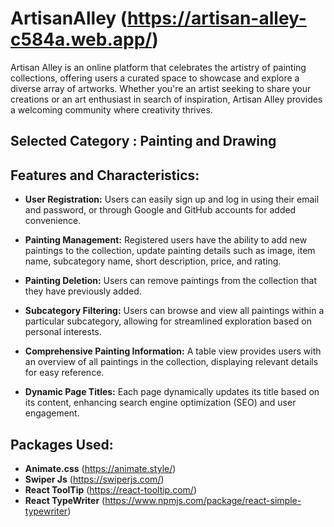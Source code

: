 # ArtisanAlley (https://artisan-alley-c584a.web.app/)

Artisan Alley is an online platform that celebrates the artistry of painting collections, offering users a curated space to showcase and explore a diverse array of artworks. Whether you're an artist seeking to share your creations or an art enthusiast in search of inspiration, Artisan Alley provides a welcoming community where creativity thrives.

## Selected Category : Painting and Drawing

## Features and Characteristics:

- **User Registration:** Users can easily sign up and log in using their email and password, or through Google and GitHub accounts for added convenience.

- **Painting Management:** Registered users have the ability to add new paintings to the collection, update painting details such as image, item name, subcategory name, short description, price, and rating.

- **Painting Deletion:** Users can remove paintings from the collection that they have previously added.

- **Subcategory Filtering:** Users can browse and view all paintings within a particular subcategory, allowing for streamlined exploration based on personal interests.

- **Comprehensive Painting Information:** A table view provides users with an overview of all paintings in the collection, displaying relevant details for easy reference.

- **Dynamic Page Titles:** Each page dynamically updates its title based on its content, enhancing search engine optimization (SEO) and user engagement.


## Packages Used:
 
- **Animate.css** (https://animate.style/)
- **Swiper Js** (https://swiperjs.com/)
- **React ToolTip** (https://react-tooltip.com/)
- **React TypeWriter** (https://www.npmjs.com/package/react-simple-typewriter)
